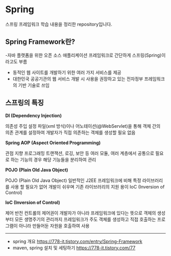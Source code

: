 # Spring
스프링 프레임워크 학습 내용을 정리한 repository입니다.

## Spring Framework란?
-자바 플랫폼을 위한 오픈 소스 애플리케이션 프레임워크로 간단하게 스프링(Spring)이라고도 부름
- 동적인 웹 사이트를 개발하기 위한 여러 가지 서비스를 제공
- 대한민국 공공기관의 웹 서비스 개발 시 사용을 권장하고 있는 전자정부 프레임워크의 기반 기술로 쓰임   

## 스프링의 특징


 **DI (Dependency Injection)**
 
의존성 주입	설정 파일(xml 방식)이나 어노테이션(@WebServlet)을 통해 객체 간의 의존 관계를 설정하여 개발자가 직접 의존하는 객체를 생성할 필요 없음


 **Spring AOP (Aspect Oriented Programming)**

관점 지향 프로그래밍	트랜잭션, 로깅, 보안 등 여러 모듈, 여러 계층에서 공통으로 필요로 하는 기능의 경우
해당 기능들을 분리하여 관리


 **POJO (Plain Old Java Object)**
 
POJO (Plain Old Java Object)	일반적인 J2EE 프레임워크에 비해 특정 라이브러리를 사용 할 필요가 없어
개발이 쉬우며 기존 라이브러리의 지원 용이
IoC (Inversion of Control)


 **IoC (Inversion of Control)**
 
제어 반전	컨트롤의 제어권이 개발자가 아니라 프레임워크에 있다는 뜻으로
객체의 생성부터 모든 생명주기의 관리까지 프레임워크가 주도
객체를 생성하고 직접 호출하는 프로그램이 아니라 만들어둔 자원을 호출하여 사용

 ------------------------------------ 
 
 
 - spring 개요 https://778-it.tistory.com/entry/Spring-Framework
 - maven, spring 설치 및 세팅하기 https://778-it.tistory.com/77
